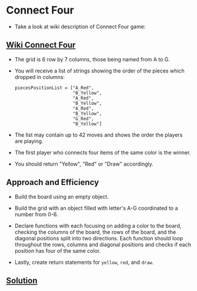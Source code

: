 # Connect Four

- Take a look at wiki description of Connect Four game:

## [Wiki Connect Four](https://en.wikipedia.org/wiki/Connect_Four)

- The grid is 6 row by 7 columns, those being named from A to G.

- You will receive a list of strings showing the order of the pieces which dropped in columns:

      piecesPositionList = ["A_Red",
                            "B_Yellow",
                            "A_Red",
                            "B_Yellow",
                            "A_Red",
                            "B_Yellow",
                            "G_Red",
                            "B_Yellow"]

- The list may contain up to 42 moves and shows the order the players are playing.

- The first player who connects four items of the same color is the winner.

- You should return "Yellow", "Red" or "Draw" accordingly.

## Approach and Efficiency

- Build the board using an empty object.

- Build the grid with an object filled with letter's A-G coordinated to a number from 0-6.

- Declare functions with each focusing on adding a color to the board, checking the columns of the board, the rows of the board, and the diagonal positions split into two directions. Each function should loop throughout the rows, columns and diagonal positions and checks if each position has four of the same color.

- Lastly, create return statements for `yellow`, `red`, and `draw`.

## [Solution](connect.js)
